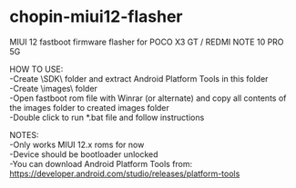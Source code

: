 # chopin-miui12-flasher
MIUI 12 fastboot firmware flasher for POCO X3 GT / REDMI NOTE 10 PRO 5G  
  
HOW TO USE:  
-Create \SDK\ folder and extract Android Platform Tools in this folder  
-Create \images\ folder  
-Open fastboot rom file with Winrar (or alternate) and copy all contents of the images folder to created images folder  
-Double click to run *.bat file and follow instructions  
  
NOTES:   
-Only works MIUI 12.x roms for now  
-Device should be bootloader unlocked  
-You can download Android Platform Tools from: https://developer.android.com/studio/releases/platform-tools  
